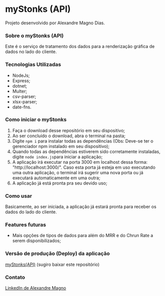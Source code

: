 # myStonks (API)

Projeto desenvolvido por Alexandre Magno Dias.

### Sobre o myStonks (API)

Este é o serviço de tratamento dos dados para a renderização gráfica de dados no lado do cliente.

### Tecnologias Utilizadas

- NodeJs;
- Express;
- dotnet;
- Multer;
- csv-parser;
- xlsx-parser;
- date-fns.

### Como iniciar o myStonks

1) Faça o download desse repositório em seu dispositivo;
2) Ao ser concluído o download, abra o terminal na pasta;
3) Digite `npm i` para instalar todas as dependências (Obs: Deve-se ter o gerenciador npm instalado em seu dispositivo);
4) Quando todas as dependências estiverem sido corretamente instaladas, digite `node index.js`para iniciar a aplicação;
5) A aplicação irá executar na porta 3000 em localhost dessa forma: "http://localhost:3000/". Caso esta porta já esteja em uso executando uma outra aplicação, o terminal irá sugerir uma nova porta ou já executará automaticamente em uma outra;
6) A aplicação já está pronta pra seu devido uso;

### Como usar
Basicamente, ao ser iniciada, a aplicação já estará pronta para receber os dados do lado do cliente.

### Features futuras

- Mais opções de tipos de dados para além do MRR e do Chrun Rate a serem disponibilizados;

### Versão de produção (Deploy) da aplicação

[myStonks(API)](https://mystonks-api.vercel.app/) (sugiro baixar este repositório)

### Contato
[LinkedIn de Alexandre Magno](https://www.linkedin.com/in/alexandre-desenvolvedordesistemas/)
